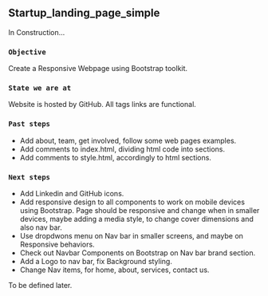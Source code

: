 ## Startup_landing_page_simple

In Construction...

### `Objective`

Create a Responsive Webpage using Bootstrap toolkit.

### `State we are at`

Website is hosted by GitHub. 
All <a> tags links are functional.

### `Past steps`

- Add about, team, get involved, follow some web pages examples.
- Add comments to index.html, dividing html code into sections.
- Add comments to style.html, accordingly to html sections.

### `Next steps`

- Add Linkedin and GitHub icons. 
- Add responsive design to all components to work on mobile devices using Bootstrap. Page should be responsive and change when in smaller devices, maybe adding a media style, to change cover dimensions and also nav bar.
- Use dropdwons menu on Nav bar in smaller screens, and maybe on Responsive behaviors.
- Check out Navbar Components on Bootstrap on Nav bar brand section.
- Add a Logo to nav bar, fix Background styling.
- Change Nav items, for home, about, services, contact us.



To be defined later.